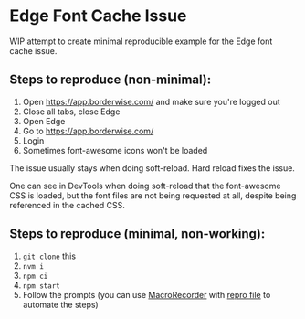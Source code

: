 # Edge Font Cache Issue

WIP attempt to create minimal reproducible example for the Edge font cache issue.

## Steps to reproduce (non-minimal):

1. Open https://app.borderwise.com/ and make sure you're logged out
1. Close all tabs, close Edge
1. Open Edge
1. Go to https://app.borderwise.com/
1. Login
1. Sometimes font-awesome icons won't be loaded

The issue usually stays when doing soft-reload. Hard reload fixes the issue.

One can see in DevTools when doing soft-reload that the font-awesome CSS is loaded, but the font files are not being requested at all, despite being referenced in the cached CSS.

## Steps to reproduce (minimal, non-working):

1. `git clone` this
1. `nvm i`
1. `npm ci`
1. `npm start`
1. Follow the prompts (you can use [MacroRecorder](https://www.macrorecorder.com/download/) with [repro file](./Repro-clear-cache.mrf) to automate the steps)

